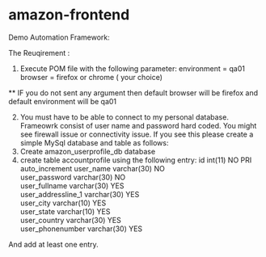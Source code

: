 # amazon-frontend
Demo Automation Framework:

The Reuqirement : 
1) Execute POM file with the following parameter:
  environment = qa01
  browser = firefox or chrome ( your choice)
  
  ** IF you do not sent any argument then default browser will be firefox and default environment will be qa01
  
2) You must have to be able to connect to my personal database. Frameowrk consist of user name and password hard coded. You might see firewall issue 
or connectivity issue. If you see this please create a simple MySql database and table as follows:
1) Create amazon_userprofile_db database
2) create table accountprofile using the following entry:
id	int(11)	NO	PRI		auto_increment
user_name	varchar(30)	NO			
user_password	varchar(30)	NO			
user_fullname	varchar(30)	YES			
user_addressline_1	varchar(30)	YES			
user_city	varchar(10)	YES			
user_state	varchar(10)	YES			
user_country	varchar(30)	YES			
user_phonenumber	varchar(30)	YES	

And add at least one entry.
